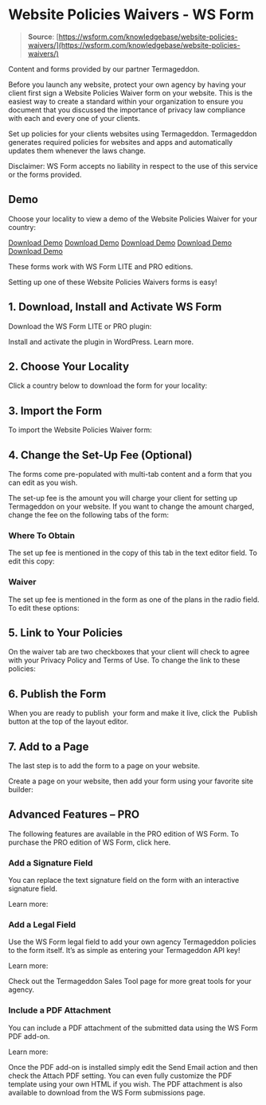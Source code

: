 # Website Policies Waivers - WS Form

> **Source**: [https://wsform.com/knowledgebase/website-policies-waivers/](https://wsform.com/knowledgebase/website-policies-waivers/)


Content and forms provided by our partner Termageddon.

Before you launch any website, protect your own agency by having your client first sign a Website Policies Waiver form on your website. This is the easiest way to create a standard within your organization to ensure you document that you discussed the importance of privacy law compliance with each and every one of your clients.

Set up policies for your clients websites using Termageddon. Termageddon generates required policies for websites and apps and automatically updates them whenever the laws change.

Disclaimer: WS Form accepts no liability in respect to the use of this service or the forms provided.

## Demo

Choose your locality to view a demo of the Website Policies Waiver for your country:

[Download Demo](https://wsform.com/plugin-support/form-download.php?id=13699)
[Download Demo](https://wsform.com/plugin-support/form-download.php?id=13701)
[Download Demo](https://wsform.com/plugin-support/form-download.php?id=13700)
[Download Demo](https://wsform.com/plugin-support/form-download.php?id=13702)
[Download Demo](https://wsform.com/plugin-support/form-download.php?id=13703)

These forms work with WS Form LITE and PRO editions.

Setting up one of these Website Policies Waivers forms is easy!

## 1. Download, Install and Activate WS Form

Download the WS Form LITE or PRO plugin:

Install and activate the plugin in WordPress. Learn more.

## 2. Choose Your Locality

Click a country below to download the form for your locality:

## 3. Import the Form

To import the Website Policies Waiver form:

## 4. Change the Set-Up Fee (Optional)

The forms come pre-populated with multi-tab content and a form that you can edit as you wish.

The set-up fee is the amount you will charge your client for setting up Termageddon on your website. If you want to change the amount charged, change the fee on the following tabs of the form:

### Where To Obtain

The set up fee is mentioned in the copy of this tab in the text editor field. To edit this copy:

### Waiver

The set up fee is mentioned in the form as one of the plans in the radio field. To edit these options:

## 5. Link to Your Policies

On the waiver tab are two checkboxes that your client will check to agree with your Privacy Policy and Terms of Use. To change the link to these policies:

## 6. Publish the Form

When you are ready to publish  your form and make it live, click the  Publish button at the top of the layout editor.

## 7. Add to a Page

The last step is to add the form to a page on your website.

Create a page on your website, then add your form using your favorite site builder:

## Advanced Features – PRO

The following features are available in the PRO edition of WS Form. To purchase the PRO edition of WS Form, click here.

### Add a Signature Field

You can replace the text signature field on the form with an interactive signature field.

Learn more:

### Add a Legal Field

Use the WS Form legal field to add your own agency Termageddon policies to the form itself. It’s as simple as entering your Termageddon API key!

Learn more:

Check out the Termageddon Sales Tool page for more great tools for your agency.

### Include a PDF Attachment

You can include a PDF attachment of the submitted data using the WS Form PDF add-on.

Learn more:

Once the PDF add-on is installed simply edit the Send Email action and then check the Attach PDF setting. You can even fully customize the PDF template using your own HTML if you wish. The PDF attachment is also available to download from the WS Form submissions page.
